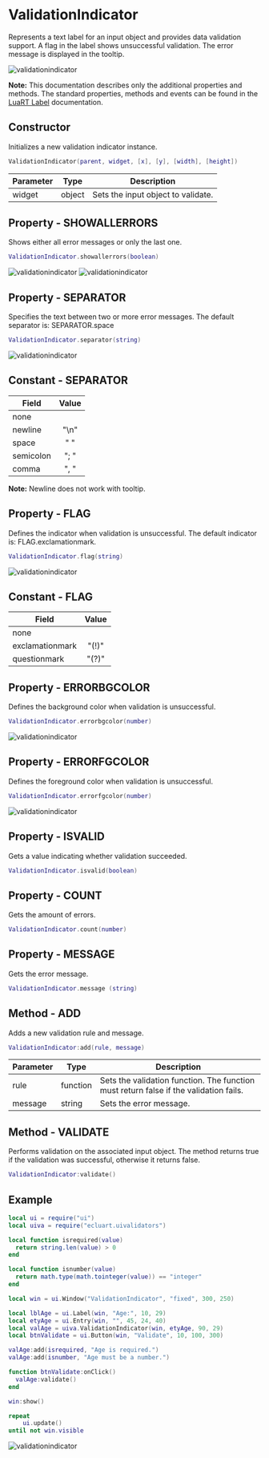 # ValidationIndicator

Represents a text label for an input object and provides data validation support.
A flag in the label shows unsuccessful validation.
The error message is displayed in the tooltip.

![validationindicator](/docs/validationindicator/validationindicator01.png)

**Note:**
This documentation describes only the additional properties and methods.
The standard properties, methods and events can be found in the [LuaRT Label](https://www.luart.org/doc/ui/Label.html) documentation.

## Constructor

Initializes a new validation indicator instance.

```Lua
ValidationIndicator(parent, widget, [x], [y], [width], [height])
```

Parameter | Type | Description
---|---|---
widget | object | Sets the input object to validate.

## Property - SHOWALLERRORS

Shows either all error messages or only the last one.

```Lua
ValidationIndicator.showallerrors(boolean)
```

![validationindicator](/docs/validationindicator/validationindicator02.png)
![validationindicator](/docs/validationindicator/validationindicator03.png)

## Property - SEPARATOR

Specifies the text between two or more error messages. The default separator is: SEPARATOR.space

```Lua
ValidationIndicator.separator(string)
```

![validationindicator](/docs/validationindicator/validationindicator05.png)

## Constant - SEPARATOR

Field | Value
---|:---:
none |
newline | "\n"
space | " "
semicolon | "; "
comma | ", "

**Note:**
Newline does not work with tooltip.

## Property - FLAG

Defines the indicator when validation is unsuccessful. The default indicator is: FLAG.exclamationmark.

```Lua
ValidationIndicator.flag(string)
```

![validationindicator](/docs/validationindicator/validationindicator04.png)

## Constant - FLAG

Field | Value
---|:---:
none |
exclamationmark | "(!)"
questionmark | "(?)"

## Property - ERRORBGCOLOR

Defines the background color when validation is unsuccessful.

```Lua
ValidationIndicator.errorbgcolor(number)
```

![validationindicator](/docs/validationindicator/validationindicator06.png)

## Property - ERRORFGCOLOR

Defines the foreground color when validation is unsuccessful.

```Lua
ValidationIndicator.errorfgcolor(number)
```

![validationindicator](/docs/validationindicator/validationindicator06.png)

## Property - ISVALID

Gets a value indicating whether validation succeeded.

```Lua
ValidationIndicator.isvalid(boolean)
```

## Property - COUNT

Gets the amount of errors.

```Lua
ValidationIndicator.count(number)
```

## Property - MESSAGE

Gets the error message.

```Lua
ValidationIndicator.message (string)
```

## Method - ADD

Adds a new validation rule and message.

```Lua
ValidationIndicator:add(rule, message)
```

Parameter | Type | Description
---|---|---
rule | function | Sets the validation function. The function must return false if the validation fails.
message | string | Sets the error message.

## Method - VALIDATE

Performs validation on the associated input object. The method returns true if the validation was successful, otherwise it returns false.

```Lua
ValidationIndicator:validate()
```

## Example

```Lua
local ui = require("ui")
local uiva = require("ecluart.uivalidators")

local function isrequired(value)
  return string.len(value) > 0
end

local function isnumber(value)
  return math.type(math.tointeger(value)) == "integer"
end

local win = ui.Window("ValidationIndicator", "fixed", 300, 250)

local lblAge = ui.Label(win, "Age:", 10, 29)
local etyAge = ui.Entry(win, "", 45, 24, 40)
local valAge = uiva.ValidationIndicator(win, etyAge, 90, 29)
local btnValidate = ui.Button(win, "Validate", 10, 100, 300)

valAge:add(isrequired, "Age is required.")
valAge:add(isnumber, "Age must be a number.")

function btnValidate:onClick()
  valAge:validate()
end

win:show()

repeat
    ui.update()
until not win.visible
```

![validationindicator](/docs/validationindicator/validationindicator01.png)
